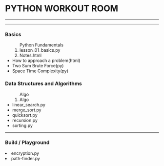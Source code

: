 # PYTHON WORKOUT ROOM

<hr>
<hr>

### Basics
  <ul>
    <ol>Python Fundamentals
      <li>lesson_01_basics.py</li>
      <li>Notes.html</li>
    </ol>
    <li>How to approach a problem(html)</li>
    <li>Two Sum Brute Force(py)</li>
    <li>Space Time Complexity(py)</li>
  </ul>

### Data Structures and Algorithms
  <ul>
    <ol>Algo
      <li>Algo</li>
    </ol>
    <li>linear_search.py</li>
    <li>merge_sort.py</li>
    <li>quicksort.py</li>
    <li>recursion.py</li>
    <li>sorting.py</li>
  </ul>
  
<hr>

### Build / Playground
  <li>encryption.py</li>
  <li>path-finder.py</li>
